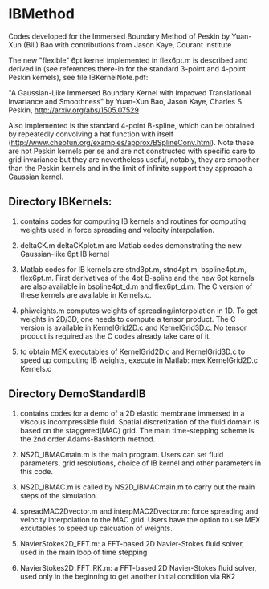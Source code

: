 # IBMethod
Codes developed for the Immersed Boundary Method of Peskin
by Yuan-Xun (Bill) Bao with contributions from Jason Kaye, Courant Institute

The new "flexible" 6pt kernel implemented in flex6pt.m is described and derived in (see references there-in for the standard 3-point and 4-point Peskin kernels), see file IBKernelNote.pdf:

 "A Gaussian-Like Immersed Boundary Kernel with Improved Translational Invariance and Smoothness"
 by Yuan-Xun Bao, Jason Kaye, Charles S. Peskin, http://arxiv.org/abs/1505.07529
 
Also implemented is the standard 4-point B-spline, which can be obtained by repeatedly convolving a hat function with itself (http://www.chebfun.org/examples/approx/BSplineConv.html). Note these are not Peskin kernels per se and are not constructed with specific care to grid invariance but they are nevertheless useful, notably, they are smoother than the Peskin kernels and in the limit of infinite support they approach a Gaussian kernel.

Directory IBKernels:
------------------------------------

1. contains codes for computing IB kernels and routines for computing weights used in force spreading and velocity interpolation.

2. deltaCK.m deltaCKplot.m are Matlab codes demonstrating the new Gaussian-like 6pt IB kernel

3. Matlab codes for IB kernels are stnd3pt.m, stnd4pt.m, bspline4pt.m, flex6pt.m. First derivatives of the 4pt B-spline and the new 
6pt kernels are also available in bspline4pt_d.m and flex6pt_d.m. The C version of these kernels are available in Kernels.c.

4. phiweights.m computes weights of spreading/interpolation in 1D. To get weights in 2D/3D, one needs to compute a tensor product. The C version is available in KernelGrid2D.c and KernelGrid3D.c. No tensor product is required as the C codes already take care of it. 

5. to obtain MEX executables of KernelGrid2D.c and KernelGrid3D.c to speed up computing IB weights, execute in Matlab:
mex KernelGrid2D.c Kernels.c

Directory DemoStandardIB
------------------------------------

1. contains codes for a demo of a 2D elastic membrane immersed in a viscous incompressible fluid. Spatial discretization of the fluid domain is based on the staggered(MAC) grid. The main time-stepping scheme is the 2nd order Adams-Bashforth method.

3. NS2D_IBMACmain.m is the main program. Users can set fluid parameters, grid resolutions, choice of IB kernel and other parameters in this code. 

3. NS2D_IBMAC.m is called by NS2D_IBMACmain.m to carry out the main steps of the simulation.

4. spreadMAC2Dvector.m and interpMAC2Dvector.m: force spreading and velocity interpolation to the MAC grid. Users have the option to use MEX excutables to speed up calcuation of weights. 

5. NavierStokes2D_FFT.m: a FFT-based 2D Navier-Stokes fluid solver, used in the main loop of time stepping

6. NavierStokes2D_FFT_RK.m: a FFT-based 2D Navier-Stokes fluid solver, used only in the beginning to get another initial condition via RK2
